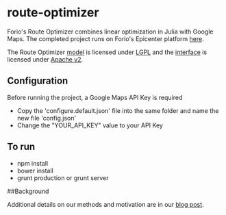 route-optimizer
===============

Forio's Route Optimizer combines linear optimization in Julia with Google Maps. The completed project runs on Forio's Epicenter platform [here](https://forio.com/app/showcase/route-optimizer/).

The Route Optimizer [model](https://github.com/forio/route-optimizer/tree/master/model) is licensed under [LGPL](https://github.com/forio/route-optimizer/tree/master/LGPL_LICENSE.txt) and the [interface](https://github.com/forio/route-optimizer/tree/master/src) is licensed under [Apache v2](https://github.com/forio/route-optimizer/tree/master/Apache_LICENSE.txt). 

## Configuration

Before running the project, a Google Maps API Key is required

- Copy the 'configure.default.json' file into the same folder and name the new file 'config.json'
- Change the "YOUR_API_KEY" value to your API Key


## To run

- npm install
- bower install
- grunt production or grunt server


##Background

Additional details on our methods and motivation are in our [blog post](http://forio.com/about/blog/route-optimizer-julia-google-maps-epicenter/).

